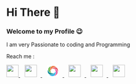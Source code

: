 <h1>Hi There 👋</h1>

### Welcome to my Profile 😉

I am very Passionate to coding and Programming



Reach me :

<a href="https://www.linkedin.com/in/lakshaykamat/" target="_blank">
  <img width="32" height="32" src="https://freepngimg.com/thumb/linkedin/8-2-linkedin-png-picture.png">
</a>&nbsp;&nbsp;
<a href="https://t.me/Lakshaykamat" target="_blank">
  <img style="margin-right: 10px;" width="32" height="32" src="https://www.freepnglogos.com/uploads/telegram-logo-png-0.png">
</a>&nbsp;&nbsp;
<a href="https://www.sololearn.com/profile/21881286" target="_blank">
  <img style="margin-right: 10px;" width="32" height="32" src="sololearn.png">
</a>&nbsp;&nbsp;
<a href="https://www.instagram.com/lakshaykamat/" target="_blank">
  <img style="margin-right: 10px;" width="32" height="32" src="https://www.freepnglogos.com/uploads/logo-ig-png/logo-ig-instagram-new-logo-vector-download-13.png">
</a>&nbsp;&nbsp;
<a href="https://www.reddit.com/user/lakshaykamat" target="_blank">
  <img style="margin-right: 10px;" width="32" height="32" src="https://logodownload.org/wp-content/uploads/2018/02/reddit-logo-16.png">
</a>&nbsp;&nbsp;
<a href="https://www.facebook.com/thelakshaykamat/" target="_blank">
  <img style="margin-right: 10px;" width="32" height="32" src="https://www.freepnglogos.com/uploads/facebook-logo-icon/facebook-logo-icon-file-facebook-icon-svg-wikimedia-commons-4.png">
</a>
